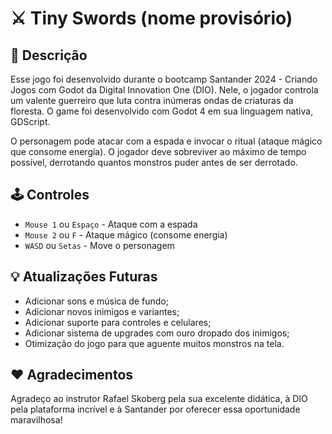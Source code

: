 # ⚔️ Tiny Swords (nome provisório)

## 📖 Descrição

Esse jogo foi desenvolvido durante o bootcamp Santander 2024 - Criando Jogos com Godot da Digital Innovation One (DIO). Nele, o jogador controla um valente guerreiro que luta contra inúmeras ondas de criaturas da floresta. O game foi desenvolvido com Godot 4 em sua linguagem nativa, GDScript.

O personagem pode atacar com a espada e invocar o ritual (ataque mágico que consome energia). O jogador deve sobreviver ao máximo de tempo possível, derrotando quantos monstros puder antes de ser derrotado.

## 🕹️ Controles

- `Mouse 1` ou `Espaço` - Ataque com a espada
- `Mouse 2` ou `F` - Ataque mágico (consome energia)
- `WASD` ou `Setas` - Move o personagem

## 💡 Atualizações Futuras

- Adicionar sons e música de fundo;
- Adicionar novos inimigos e variantes;
- Adicionar suporte para controles e celulares;
- Adicionar sistema de upgrades com ouro dropado dos inimigos;
- Otimização do jogo para que aguente muitos monstros na tela.

## ❤️ Agradecimentos

Agradeço ao instrutor Rafael Skoberg pela sua excelente didática, à DIO pela plataforma incrível e à Santander por oferecer essa oportunidade maravilhosa!